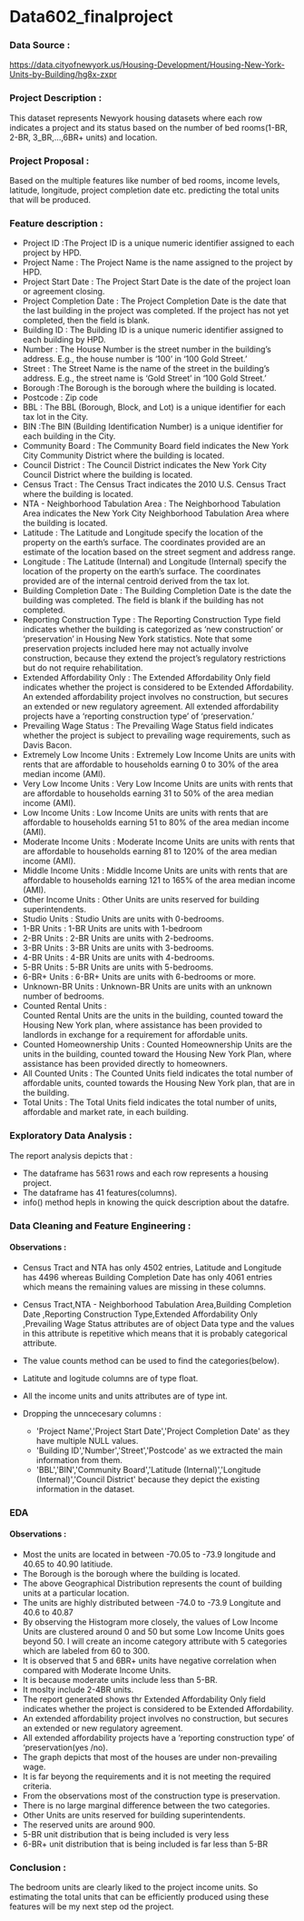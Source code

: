 # Data602_finalproject

### Data Source :
https://data.cityofnewyork.us/Housing-Development/Housing-New-York-Units-by-Building/hg8x-zxpr

### Project Description :

This dataset represents Newyork housing datasets where each row indicates a project and its status based on the number of bed rooms(1-BR, 2-BR, 3_BR,...,6BR+ units) and location.

### Project Proposal :

Based on the multiple features like number of bed rooms, income levels, latitude, longitude, project completion date etc. predicting the total units that will be produced.

### Feature description :

- Project ID :The Project ID is a unique numeric identifier assigned to each project by HPD.
- Project Name : The Project Name is the name assigned to the project by HPD.
- Project Start Date : The Project Start Date is the date of the project loan or agreement closing.
- Project Completion Date : The Project Completion Date is the date that the last building in the project was completed. If the project has not yet completed, then the field is blank.
- Building ID : The Building ID is a unique numeric identifier assigned to each building by HPD.
- Number : The House Number is the street number in the building’s address. E.g., the house number is ‘100’ in ‘100 Gold Street.’
- Street : The Street Name is the name of the street in the building’s address. E.g., the street name is ‘Gold Street’ in ‘100 Gold Street.’
- Borough :The Borough is the borough where the building is located.
- Postcode : Zip code
- BBL : The BBL (Borough, Block, and Lot) is a unique identifier for each tax lot in the City.
- BIN :The BIN (Building Identification Number) is a unique identifier for each building in the City.
- Community Board : The Community Board field indicates the New York City Community District where the building is located.
- Council District : The Council District indicates the New York City Council District where the building is located.
- Census Tract : The Census Tract indicates the 2010 U.S. Census Tract where the building is located.
- NTA - Neighborhood Tabulation Area : The Neighborhood Tabulation Area indicates the New York City Neighborhood Tabulation Area where the building is located.
- Latitude : The Latitude and Longitude specify the location of the property on the earth’s surface. The coordinates provided are an estimate of the location based on the street segment and address range.
- Longitude : The Latitude (Internal) and Longitude (Internal) specify the location of the property on the earth’s surface. The coordinates provided are of the internal centroid derived from the tax lot.
- Building Completion Date : The Building Completion Date is the date the building was completed. The field is blank if the building has not completed.
- Reporting Construction Type : The Reporting Construction Type field indicates whether the building is categorized as ‘new construction’ or ‘preservation’ in Housing New York statistics. Note that some preservation projects included here may not actually involve construction, because they extend the project’s regulatory restrictions but do not require rehabilitation.
- Extended Affordability Only : The Extended Affordability Only field indicates whether the project is considered to be Extended Affordability. An extended affordability project involves no construction, but secures an extended or new regulatory agreement. All extended affordability projects have a ‘reporting construction type’ of ‘preservation.’
- Prevailing Wage Status : The Prevailing Wage Status field indicates whether the project is subject to prevailing wage requirements, such as Davis Bacon.
- Extremely Low Income Units : Extremely Low Income Units are units with rents that are affordable to households earning 0 to 30% of the area median income (AMI).
- Very Low Income Units : Very Low Income Units are units with rents that are affordable to households earning 31 to 50% of the area median income (AMI).
- Low Income Units : Low Income Units are units with rents that are affordable to households earning 51 to 80% of the area median income (AMI).
- Moderate Income Units : Moderate Income Units are units with rents that are affordable to households earning 81 to 120% of the area median income (AMI).
- Middle Income Units : Middle Income Units are units with rents that are affordable to households earning 121 to 165% of the area median income (AMI).
- Other Income Units : Other Units are units reserved for building superintendents.
- Studio Units : Studio Units are units with 0-bedrooms.
- 1-BR Units : 	1-BR Units are units with 1-bedroom
- 2-BR Units : 2-BR Units are units with 2-bedrooms.
- 3-BR Units : 3-BR Units are units with 3-bedrooms.
- 4-BR Units : 	4-BR Units are units with 4-bedrooms.
- 5-BR Units : 5-BR Units are units with 5-bedrooms.
- 6-BR+ Units : 6-BR+ Units are units with 6-bedrooms or more.
- Unknown-BR Units : Unknown-BR Units are units with an unknown number of bedrooms.
- Counted Rental Units : 	
Counted Rental Units are the units in the building, counted toward the Housing New York plan, where assistance has been provided to landlords in exchange for a requirement for affordable units.
- Counted Homeownership Units : Counted Homeownership Units are the units in the building, counted toward the Housing New York Plan, where assistance has been provided directly to homeowners.
- All Counted Units : The Counted Units field indicates the total number of affordable units, counted towards the Housing New York plan, that are in the building.
- Total Units : The Total Units field indicates the total number of units, affordable and market rate, in each building.

### Exploratory Data Analysis :

The report analysis depicts that :
- The dataframe has 5631 rows and each row represents a housing project.
- The dataframe has 41 features(columns).
- info() method hepls in knowing the quick description about the datafre.

### Data Cleaning and Feature Engineering :


#### Observations :

- Census Tract and NTA has only 4502 entries, Latitude and Longitude has 4496 whereas Building Completion Date has only 4061 entries which means the remaining values are missing in these columns.
- Census Tract,NTA - Neighborhood Tabulation Area,Building Completion Date ,Reporting Construction Type,Extended Affordability Only ,Prevailing Wage Status attributes are of object Data type and the values in this attribute is repetitive which means that it is probably categorical attribute. 
- The value counts method can be used to find the categories(below).
- Latitute and logitude columns are of type float.
- All the income units and units attributes are of type int.
- Dropping the unncecesary columns :

   - 'Project Name','Project Start Date','Project Completion Date' as they have multiple NULL values.
   - 'Building ID','Number','Street','Postcode' as we extracted the main information from them.
   - 'BBL','BIN','Community Board','Latitude (Internal)','Longitude (Internal)','Council District' because they depict the existing information in the        dataset.

### EDA
#### Observations :

- Most the units are located in between -70.05 to -73.9 longitude and 40.65 to 40.90 latitiude.
- The Borough is the borough where the building is located.
- The above Geographical Distribution represents the count of building units at a particular location.
- The units are highly distributed between -74.0 to -73.9 Longitute and 40.6 to 40.87
- By observing the Histogram more closely, the values of Low Income Units are clustered around 0 and 50 but some Low Income Units goes beyond 50. I will     create an income category attribute with 5 categories which are labeled from 60 to 300.
- It is observed that 5 and 6BR+ units have negative correlation when compared with Moderate Income Units.
- It is because moderate units include less than 5-BR.
- It moslty include 2-4BR units.
- The report generated shows thr Extended Affordability Only field indicates whether the project is considered to be Extended Affordability.
- An extended affordability project involves no construction, but secures an extended or new regulatory agreement. 
- All extended affordability projects have a ‘reporting construction type’ of ‘preservation(yes /no). 
- The graph depicts that most of the houses are under non-prevailing wage.
- It is far beyong the requirements and it is not meeting the required criteria.
- From the observations most of the construction type is preservation.
- There is no large marginal difference between the two categories.
- Other Units are units reserved for building superintendents.
- The reserved units are around 900.
- 5-BR unit distribution that is being included is very less
- 6-BR+ unit distribution that is being included is far less than 5-BR

### Conclusion :

The bedroom units are clearly liked to the project income units. So estimating the total units that can be efficiently produced using these features will be my next step od the project.



